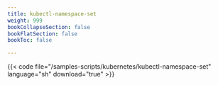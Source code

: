 ```yaml
---
title: kubectl-namespace-set
weight: 999
bookCollapseSection: false
bookFlatSection: false
bookToc: false

---
```


{{< code file="/samples-scripts/kubernetes/kubectl-namespace-set" language="sh" download="true" >}}
